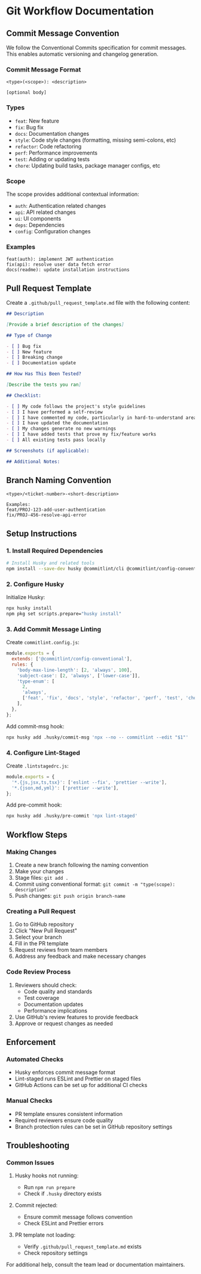 # Git Workflow Documentation

## Commit Message Convention

We follow the Conventional Commits specification for commit messages. This enables automatic versioning and changelog generation.

### Commit Message Format

```
<type>(<scope>): <description>

[optional body]
```

### Types

- `feat`: New feature
- `fix`: Bug fix
- `docs`: Documentation changes
- `style`: Code style changes (formatting, missing semi-colons, etc)
- `refactor`: Code refactoring
- `perf`: Performance improvements
- `test`: Adding or updating tests
- `chore`: Updating build tasks, package manager configs, etc

### Scope

The scope provides additional contextual information:

- `auth`: Authentication related changes
- `api`: API related changes
- `ui`: UI components
- `deps`: Dependencies
- `config`: Configuration changes

### Examples

```
feat(auth): implement JWT authentication
fix(api): resolve user data fetch error
docs(readme): update installation instructions
```

## Pull Request Template

Create a `.github/pull_request_template.md` file with the following content:

```markdown
## Description

[Provide a brief description of the changes]

## Type of Change

- [ ] Bug fix
- [ ] New feature
- [ ] Breaking change
- [ ] Documentation update

## How Has This Been Tested?

[Describe the tests you ran]

## Checklist:

- [ ] My code follows the project's style guidelines
- [ ] I have performed a self-review
- [ ] I have commented my code, particularly in hard-to-understand areas
- [ ] I have updated the documentation
- [ ] My changes generate no new warnings
- [ ] I have added tests that prove my fix/feature works
- [ ] All existing tests pass locally

## Screenshots (if applicable):

## Additional Notes:
```

## Branch Naming Convention

```
<type>/<ticket-number>-<short-description>

Examples:
feat/PROJ-123-add-user-authentication
fix/PROJ-456-resolve-api-error
```

## Setup Instructions

### 1. Install Required Dependencies

```bash
# Install Husky and related tools
npm install --save-dev husky @commitlint/cli @commitlint/config-conventional lint-staged prettier eslint
```

### 2. Configure Husky

Initialize Husky:

```bash
npx husky install
npm pkg set scripts.prepare="husky install"
```

### 3. Add Commit Message Linting

Create `commitlint.config.js`:

```javascript
module.exports = {
  extends: ['@commitlint/config-conventional'],
  rules: {
    'body-max-line-length': [2, 'always', 100],
    'subject-case': [2, 'always', ['lower-case']],
    'type-enum': [
      2,
      'always',
      ['feat', 'fix', 'docs', 'style', 'refactor', 'perf', 'test', 'chore'],
    ],
  },
};
```

Add commit-msg hook:

```bash
npx husky add .husky/commit-msg 'npx --no -- commitlint --edit "$1"'
```

### 4. Configure Lint-Staged

Create `.lintstagedrc.js`:

```javascript
module.exports = {
  '*.{js,jsx,ts,tsx}': ['eslint --fix', 'prettier --write'],
  '*.{json,md,yml}': ['prettier --write'],
};
```

Add pre-commit hook:

```bash
npx husky add .husky/pre-commit 'npx lint-staged'
```

## Workflow Steps

### Making Changes

1. Create a new branch following the naming convention
2. Make your changes
3. Stage files: `git add .`
4. Commit using conventional format: `git commit -m "type(scope): description"`
5. Push changes: `git push origin branch-name`

### Creating a Pull Request

1. Go to GitHub repository
2. Click "New Pull Request"
3. Select your branch
4. Fill in the PR template
5. Request reviews from team members
6. Address any feedback and make necessary changes

### Code Review Process

1. Reviewers should check:
   - Code quality and standards
   - Test coverage
   - Documentation updates
   - Performance implications
2. Use GitHub's review features to provide feedback
3. Approve or request changes as needed

## Enforcement

### Automated Checks

- Husky enforces commit message format
- Lint-staged runs ESLint and Prettier on staged files
- GitHub Actions can be set up for additional CI checks

### Manual Checks

- PR template ensures consistent information
- Required reviewers ensure code quality
- Branch protection rules can be set in GitHub repository settings

## Troubleshooting

### Common Issues

1. Husky hooks not running:
   - Run `npm run prepare`
   - Check if `.husky` directory exists
2. Commit rejected:

   - Ensure commit message follows convention
   - Check ESLint and Prettier errors

3. PR template not loading:
   - Verify `.github/pull_request_template.md` exists
   - Check repository settings

For additional help, consult the team lead or documentation maintainers.
